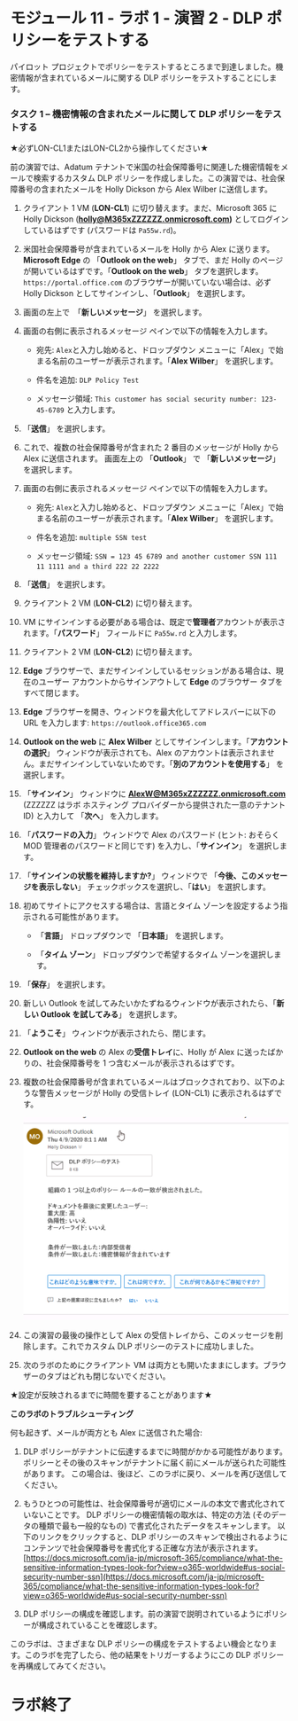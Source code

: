 # モジュール 11 - ラボ 1 - 演習 2 - DLP ポリシーをテストする


パイロット プロジェクトでポリシーをテストするところまで到達しました。機密情報が含まれているメールに関する DLP ポリシーをテストすることにします。 


### タスク 1 – 機密情報の含まれたメールに関して DLP ポリシーをテストする

★必ずLON-CL1またはLON-CL2から操作してください★

前の演習では、Adatum テナントで米国の社会保障番号に関連した機密情報をメールで検索するカスタム DLP ポリシーを作成しました。この演習では、社会保障番号の含まれたメールを Holly Dickson から Alex Wilber に送信します。

1. クライアント 1 VM (**LON-CL1**) に切り替えます。まだ、Microsoft 365 に Holly Dickson (**holly@M365xZZZZZZ.onmicrosoft.com)** としてログインしているはずです (パスワードは `Pa55w.rd`)。 

2. 米国社会保障番号が含まれているメールを Holly から Alex に送ります。**Microsoft Edge** の 「**Outlook on the web**」 タブで、まだ Holly のページが開いているはずです。「**Outlook on the web**」 タブを選択します。  `https://portal.office.com` のブラウザーが開いていない場合は、必ず Holly Dickson としてサインインし、「**Outlook**」 を選択します。

3. 画面の左上で　「**新しいメッセージ**」 を選択します。 

4. 画面の右側に表示されるメッセージ ペインで以下の情報を入力します。

	- 宛先: `Alex`と入力し始めると、ドロップダウン メニューに「Alex」で始まる名前のユーザーが表示されます。「**Alex Wilber**」 を選択します。

	- 件名を追加: `DLP Policy Test`

	- メッセージ領域: `This customer has social security number: 123-45-6789` と入力します。


6. 「**送信**」 を選択します。

7. これで、複数の社会保障番号が含まれた 2 番目のメッセージが Holly から Alex に送信されます。  画面左上の 「**Outlook**」 で 「**新しいメッセージ**」 を選択します。 

8. 画面の右側に表示されるメッセージ ペインで以下の情報を入力します。

	- 宛先: `Alex`と入力し始めると、ドロップダウン メニューに「Alex」で始まる名前のユーザーが表示されます。「**Alex Wilber**」 を選択します。

	- 件名を追加: `multiple SSN test`

	- メッセージ領域: `SSN = 123 45 6789 and another customer SSN 111 11 1111 and a third 222 22 2222`

11. 「**送信**」 を選択します。

12. クライアント 2 VM (**LON-CL2**) に切り替えます。 

13. VM にサインインする必要がある場合は、既定で**管理者**アカウントが表示されます。「**パスワード**」 フィールドに `Pa55w.rd` と入力します。 

14. クライアント 2 VM (**LON-CL2**) に切り替えます。

15. **Edge** ブラウザーで、まだサインインしているセッションがある場合は、現在のユーザー アカウントからサインアウトして **Edge** のブラウザー タブをすべて閉じます。

16. **Edge** ブラウザーを開き、ウィンドウを最大化してアドレスバーに以下の URL を入力します: `https://outlook.office365.com`

17. **Outlook on the web** に **Alex Wilber** としてサインインします。「**アカウントの選択**」 ウィンドウが表示されても、Alex のアカウントは表示されません。まだサインインしていないためです。「**別のアカウントを使用する**」 を選択します。 

18. 「**サインイン**」 ウィンドウに **AlexW@M365xZZZZZZ.onmicrosoft.com** (ZZZZZZ はラボ ホスティング プロバイダーから提供された一意のテナント ID) と入力して 「**次へ**」 を入力します。

19. 「**パスワードの入力**」 ウィンドウで Alex のパスワード (ヒント: おそらく MOD 管理者のパスワードと同じです) を入力し、「**サインイン**」 を選択します。

20. 「**サインインの状態を維持しますか?**」 ウィンドウで 「**今後、このメッセージを表示しない**」 チェックボックスを選択し、「**はい**」 を選択します。

21. 初めてサイトにアクセスする場合は、言語とタイム ゾーンを設定するよう指示される可能性があります。

	- 「**言語**」 ドロップダウンで 「**日本語**」 を選択します。

	- 「**タイム ゾーン**」 ドロップダウンで希望するタイム ゾーンを選択します。

22. 「**保存**」 を選択します。

23. 新しい Outlook を試してみたいかたずねるウィンドウが表示されたら、「**新しい Outlook を試してみる**」 を選択します。

24. 「**ようこそ**」 ウィンドウが表示されたら、閉じます。

25. **Outlook on the web** の Alex の**受信トレイ**に、Holly が Alex に送ったばかりの、社会保障番号を 1 つ含むメールが表示されるはずです。

26. 複数の社会保障番号が含まれているメールはブロックされており、以下のような警告メッセージが Holly の受信トレイ (LON-CL1) に表示されるはずです。

     ![スクリーンショット](../Media/DLP_policy_validation.png)

27. この演習の最後の操作として Alex の受信トレイから、このメッセージを削除します。これでカスタム DLP ポリシーのテストに成功しました。

28. 次のラボのためにクライアント VM は両方とも開いたままにします。ブラウザーのタブはどれも閉じないでください。

★設定が反映されるまでに時間を要することがあります★

**このラボのトラブルシューティング**

何も起きず、メールが両方とも Alex に送信された場合:
  
1. DLP ポリシーがテナントに伝達するまでに時間がかかる可能性があります。  ポリシーとその後のスキャンがテナントに届く前にメールが送られた可能性があります。  この場合は、後ほど、このラボに戻り、メールを再び送信してください。

2. もうひとつの可能性は、社会保障番号が適切にメールの本文で書式化されていないことです。  DLP ポリシーの機密情報の取水は、特定の方法 (そのデータの種類で最も一般的なもの) で書式化されたデータをスキャンします。  以下のリンクをクリックすると、DLP ポリシーのスキャンで検出されるようにコンテンツで社会保障番号を書式化する正確な方法が表示されます。
[https://docs.microsoft.com/ja-jp/microsoft-365/compliance/what-the-sensitive-information-types-look-for?view=o365-worldwide#us-social-security-number-ssn](https://docs.microsoft.com/ja-jp/microsoft-365/compliance/what-the-sensitive-information-types-look-for?view=o365-worldwide#us-social-security-number-ssn)

3. DLP ポリシーの構成を確認します。前の演習で説明されているようにポリシーが構成されていることを確認します。

このラボは、さまざまな DLP ポリシーの構成をテストするよい機会となります。このラボを完了したら、他の結果をトリガーするようにこの DLP ポリシーを再構成してみてください。


# ラボ終了
